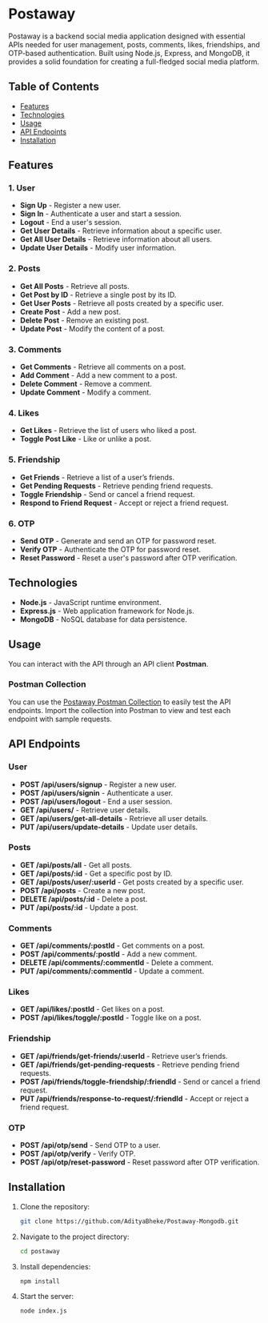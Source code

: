 # Postaway

Postaway is a backend social media application designed with essential APIs needed for user management, posts, comments, likes, friendships, and OTP-based authentication. Built using Node.js, Express, and MongoDB, it provides a solid foundation for creating a full-fledged social media platform.

## Table of Contents

- [Features](#features)
- [Technologies](#technologies)
- [Usage](#usage)
- [API Endpoints](#api-endpoints)
- [Installation](#installation)


## Features

### 1. User
- **Sign Up** - Register a new user.
- **Sign In** - Authenticate a user and start a session.
- **Logout** - End a user's session.
- **Get User Details** - Retrieve information about a specific user.
- **Get All User Details** - Retrieve information about all users.
- **Update User Details** - Modify user information.

### 2. Posts
- **Get All Posts** - Retrieve all posts.
- **Get Post by ID** - Retrieve a single post by its ID.
- **Get User Posts** - Retrieve all posts created by a specific user.
- **Create Post** - Add a new post.
- **Delete Post** - Remove an existing post.
- **Update Post** - Modify the content of a post.

### 3. Comments
- **Get Comments** - Retrieve all comments on a post.
- **Add Comment** - Add a new comment to a post.
- **Delete Comment** - Remove a comment.
- **Update Comment** - Modify a comment.

### 4. Likes
- **Get Likes** - Retrieve the list of users who liked a post.
- **Toggle Post Like** - Like or unlike a post.

### 5. Friendship
- **Get Friends** - Retrieve a list of a user’s friends.
- **Get Pending Requests** - Retrieve pending friend requests.
- **Toggle Friendship** - Send or cancel a friend request.
- **Respond to Friend Request** - Accept or reject a friend request.

### 6. OTP
- **Send OTP** - Generate and send an OTP for password reset.
- **Verify OTP** - Authenticate the OTP for password reset.
- **Reset Password** - Reset a user's password after OTP verification.

## Technologies

- **Node.js** - JavaScript runtime environment.
- **Express.js** - Web application framework for Node.js.
- **MongoDB** - NoSQL database for data persistence.

## Usage
You can interact with the API through an API client **Postman**.

### Postman Collection

You can use the [Postaway Postman Collection](<https://www.postman.com/maintenance-pilot-10781088/workspace/my-public-workspace/collection/21923336-f9f83746-9e40-4a1c-8fb4-edd6352ea2a5?action=share&creator=21923336>) to easily test the API endpoints. Import the collection into Postman to view and test each endpoint with sample requests.


## API Endpoints

### User
- **POST /api/users/signup** - Register a new user.
- **POST /api/users/signin** - Authenticate a user.
- **POST /api/users/logout** - End a user session.
- **GET /api/users/** - Retrieve user details.
- **GET /api/users/get-all-details** - Retrieve all user details.
- **PUT /api/users/update-details** - Update user details.

### Posts
- **GET /api/posts/all** - Get all posts.
- **GET /api/posts/:id** - Get a specific post by ID.
- **GET /api/posts/user/:userId** - Get posts created by a specific user.
- **POST /api/posts** - Create a new post.
- **DELETE /api/posts/:id** - Delete a post.
- **PUT /api/posts/:id** - Update a post.

### Comments
- **GET /api/comments/:postId** - Get comments on a post.
- **POST /api/comments/:postId** - Add a new comment.
- **DELETE /api/comments/:commentId** - Delete a comment.
- **PUT /api/comments/:commentId** - Update a comment.

### Likes
- **GET /api/likes/:postId** - Get likes on a post.
- **POST /api/likes/toggle/:postId** - Toggle like on a post.

### Friendship
- **GET /api/friends/get-friends/:userId** - Retrieve user’s friends.
- **GET /api/friends/get-pending-requests** - Retrieve pending friend requests.
- **POST /api/friends/toggle-friendship/:friendId** - Send or cancel a friend request.
- **PUT /api/friends/response-to-request/:friendId** - Accept or reject a friend request.

### OTP
- **POST /api/otp/send** - Send OTP to a user.
- **POST /api/otp/verify** - Verify OTP.
- **POST /api/otp/reset-password** - Reset password after OTP verification.


## Installation

1. Clone the repository:
   ```bash
   git clone https://github.com/AdityaBheke/Postaway-Mongodb.git
2. Navigate to the project directory:
    ```bash
    cd postaway
3. Install dependencies:
    ```bash
    npm install
4. Start the server:
    ```bash
    node index.js
